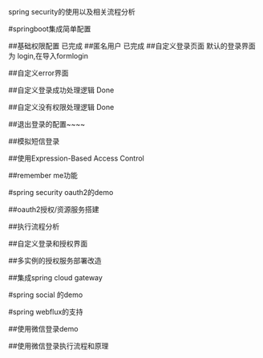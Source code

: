 spring security的使用以及相关流程分析

#springboot集成简单配置

##基础权限配置
已完成
##匿名用户
已完成
##自定义登录页面
默认的登录界面为 login,在导入formlogin

##自定义error界面

##自定义登录成功处理逻辑
Done

##自定义没有权限处理逻辑
Done

##退出登录的配置~~~~

##模拟短信登录


##使用Expression-Based Access Control

##remember me功能




#spring  security oauth2的demo

##oauth2授权/资源服务搭建

##执行流程分析

##自定义登录和授权界面

##多实例的授权服务部署改造

##集成spring cloud gateway


#spring  social 的demo


#spring webflux的支持

##使用微信登录demo

##使用微信登录执行流程和原理

